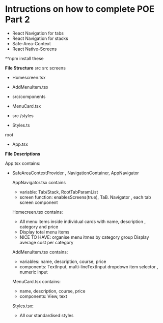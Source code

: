 # Intructions on how to complete POE Part 2 
- React Navigation for tabs 
- React Navigation for stacks 
-  Safe-Area-Context
- React Native-Screens 

^^npm install these 

**File Structure**
src
src screens 
- Homescreen.tsx
- AddMenuItem.tsx 

- src/components 
- MenuCard.tsx 

- src /styles 
- Styles.ts 

root 
- App.tsx 

**File Descriptions**

App.tsx contains: 
- SafeAreaContextProvider , NavigationContainer, 
    AppNavigator

    AppNavigator.tsx contains 
    - variable: Tab/Stack, RootTabParamList
    - screen function: enablesScreens(true), TaB.
    Navigator , each tab screen component

    Homecreen.tsx contains:
    - All menu items inside individual cards with name, description , category and price 
    - Display total menu items 
    - NICE TO HAVE: organise menu itmes by category group 
    Display average cost per category 

    AddMenuItem.tsx contains:  
    - variables: name, description, course, price 
    - components: TextInput, multi-lineTextInput 
    dropdown item selector , numeric input 
    
    MenuCard.tsx contains: 
    - name, description, course, price 
    - components: View, text

    Styles.tsx:
    - All our standardised styles 
